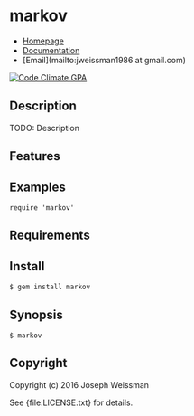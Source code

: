 # markov

* [Homepage](https://rubygems.org/gems/markov)
* [Documentation](http://rubydoc.info/gems/markov/frames)
* [Email](mailto:jweissman1986 at gmail.com)

[![Code Climate GPA](https://codeclimate.com/github//markov/badges/gpa.svg)](https://codeclimate.com/github//markov)

## Description

TODO: Description

## Features

## Examples

    require 'markov'

## Requirements

## Install

    $ gem install markov

## Synopsis

    $ markov

## Copyright

Copyright (c) 2016 Joseph Weissman

See {file:LICENSE.txt} for details.
